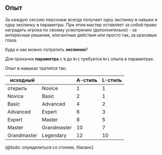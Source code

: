 ## Опыт

За каждую сессию персонаж всегда получает одну экспинку в навыки и одну экспинку в параметры. При этом мастер оставляет за собой право наградить игрока по своему усмотрению (дополнительно) - за интересные решения, элегантные действия или просто так, за красивые глаза.

Куда и как можно потратить **экспинки**?

Для прокачки **параметра** с `N` до `N+1` требуется `N+1` опыта в параметрах.

Опыт в навыках тратится так:

| исходный    |             | А-стиль | L-стиль |
|-------------|-------------|---------|---------|
| открыть     | Novice      | 1        | 1       |
| Novice      | Basic       | 2       | 1       |
| Basic       | Advanced    | 4       | 2       |
| Advanced    | Expert      | 6       | 3       |
| Expert      | Master      | 8       | 5       |
| Master      | Grandmaster | 10      | 7       |
| Grandmaster | Legendary   | 12      | 10      |


(@todo: определиться со стилем, !баланс)
